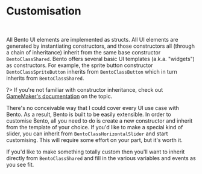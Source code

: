# Customisation

&nbsp;

All Bento UI elements are implemented as structs. All UI elements are generated by instantiating constructors, and those constructors all (through a chain of inheritance) inherit from the same base constructor `BentoClassShared`. Bento offers several basic UI templates (a.k.a. "widgets") as constructors. For example, the sprite button constructor `BentoClassSpriteButton` inherits from `BentoClassButton` which in turn inherits from `BentoClassShared`.

?> If you're not familiar with constructor inheritance, check out [GameMaker's documentation](https://manual.yoyogames.com/index.htm#t=GameMaker_Language%2FGML_Overview%2FStructs.htm&rhsearch=Inheritance&rhhlterm=Inheritance) on the topic.

There's no conceivable way that I could cover every UI use case with Bento. As a result, Bento is built to be easily extensible. In order to customise Bento, all you need to do is create a new constructor and inherit from the template of your choice. If you'd like to make a special kind of slider, you can inherit from `BentoClassHorizontalSlider` and start customising. This will require some effort on your part, but it's worth it.

If you'd like to make something totally custom then you'll want to inherit directly from `BentoClassShared` and fill in the various variables and events as you see fit.